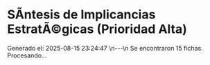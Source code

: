 # SÃ­ntesis de Implicancias EstratÃ©gicas (Prioridad Alta)

Generado el: 2025-08-15 23:24:47
\n---\n
Se encontraron 15 fichas. Procesando...
